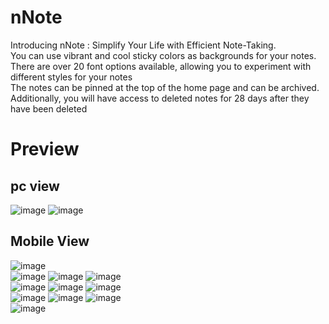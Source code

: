 # nNote
Introducing nNote : Simplify Your Life with Efficient Note-Taking. <br/>
You can use vibrant and cool sticky colors as backgrounds for your notes.  <br/>
There are over 20 font options available, allowing you to experiment with different styles for your notes  <br/>
The notes can be pinned at the top of the home page and can be archived. <br/>
Additionally, you will have access to deleted notes for 28 days after they have been deleted <br/>
 
 
# Preview

## pc view
![image](https://github.com/jamAL108/nNote/assets/115083239/27edaa73-384b-455e-9119-069659fd0544)
![image](https://github.com/jamAL108/nNote/assets/115083239/0f8cac9d-ae9d-461f-be1b-ad7d2bf5842c)


## Mobile View
![image](https://github.com/jamAL108/nNote/assets/115083239/47cc6f17-8261-4d1d-8bb8-7e1389222410) <br/>
![image](https://github.com/jamAL108/nNote/assets/115083239/18798004-38f8-4fd7-9382-1ed344b8ef69) 
![image](https://github.com/jamAL108/nNote/assets/115083239/17dd5a09-1149-4556-b823-b90181104dd4) 
![image](https://github.com/jamAL108/nNote/assets/115083239/4ced24d8-115f-4590-9aef-a77720201d05) <br/>
![image](https://github.com/jamAL108/nNote/assets/115083239/c6f3f8d0-b16c-4f91-bd31-825f7a18e7e6) 
![image](https://github.com/jamAL108/nNote/assets/115083239/d5fa4431-24fd-41f5-8ab7-aeda19362c12) 
![image](https://github.com/jamAL108/nNote/assets/115083239/7df9943f-a4f2-44e3-b24d-3b600dc75373) <br/>
![image](https://github.com/jamAL108/nNote/assets/115083239/ca518e78-9ba7-4110-b01d-1a24129e4d74) 
![image](https://github.com/jamAL108/nNote/assets/115083239/0aa36dde-2695-4ac5-a311-3703f414e631) 
![image](https://github.com/jamAL108/nNote/assets/115083239/41ffdfdf-f45e-444f-8bfa-87d0605f7d73) <br/>
![image](https://github.com/jamAL108/nNote/assets/115083239/795c75cc-d922-4478-aaf5-04ce598a1323) 

 
